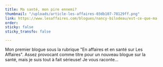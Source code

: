 ```yaml
---
title: Ma santé, mon pire ennemi?
thumbnail: "/uploads/article-les-affaires-03db107-78129ff.png"
link: https://www.lesaffaires.com/blogues/nancy-bilodeau/est-ce-que-ma-sante-pourrait-etre-mon-pire-ennemi/630997
order: 
sticky: false
sticky_transfo: false

---
```

Mon premier blogue sous la rubrique "En affaires et en santé sur Les Affaires". Assez provocant comme titre pour un nouveau blogue sur la santé, mais je suis tout à fait sérieuse! Je vous raconte...